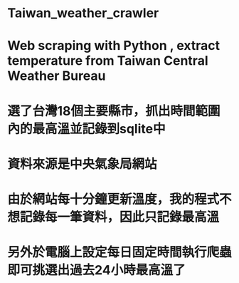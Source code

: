 # Taiwan_weather_crawler
# Web scraping with Python , extract temperature from Taiwan Central Weather Bureau
# 選了台灣18個主要縣市，抓出時間範圍內的最高溫並記錄到sqlite中
# 資料來源是中央氣象局網站
# 由於網站每十分鐘更新溫度，我的程式不想記錄每一筆資料，因此只記錄最高溫
# 另外於電腦上設定每日固定時間執行爬蟲即可挑選出過去24小時最高溫了

